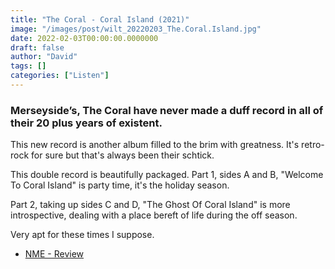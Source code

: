 ```yaml
---
title: "The Coral - Coral Island (2021)"
image: "/images/post/wilt_20220203_The.Coral.Island.jpg"
date: 2022-02-03T00:00:00.0000000
draft: false
author: "David"
tags: []
categories: ["Listen"]
---
```

### Merseyside’s, The Coral have never made a duff record in all of their 20 plus years of existent.

 This new record is another album filled to the brim with greatness. It's retro-rock for sure but that's always been their schtick.

 This double record is beautifully packaged. Part 1, sides A and B, "Welcome To Coral Island" is party time, it's the holiday season.

 Part 2, taking up sides C and D, "The Ghost Of Coral Island" is more introspective, dealing with a place bereft of life during the off season.

 Very apt for these times I suppose.

-  [NME - Review](https://www.nme.com/reviews/album/the-coral-coral-island-review-a-romantic-and-reflective-seaside-waltz-2927894)